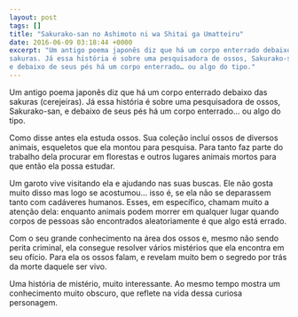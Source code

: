 ```yaml
---
layout: post
tags: []
title: "Sakurako-san no Ashimoto ni wa Shitai ga Umatteiru"
date: 2016-06-09 03:18:44 +0000
excerpt: "Um antigo poema japonês diz que há um corpo enterrado debaixo das
sakuras. Já essa história é sobre uma pesquisadora de ossos, Sakurako-san,
e debaixo de seus pés há um corpo enterrado… ou algo do tipo."
---
```


Um antigo poema japonês diz que há um corpo enterrado debaixo das sakuras
(cerejeiras). Já essa história é sobre uma pesquisadora de ossos,
Sakurako-san, e debaixo de seus pés há um corpo enterrado… ou algo do
tipo.

Como disse antes ela estuda ossos. Sua coleção incluí ossos de diversos
animais, esqueletos que ela montou para pesquisa. Para tanto faz parte do
trabalho dela procurar em florestas e outros lugares animais mortos para
que então ela possa estudar.

Um garoto vive visitando ela e ajudando nas suas buscas. Ele não gosta
muito disso mas logo se acostumou… isso é, se ela não se deparassem tanto
com cadáveres humanos. Esses, em específico, chamam muito a atenção dela:
enquanto animais podem morrer em qualquer lugar quando corpos de pessoas
são encontrados aleatoriamente é que algo está errado.

Com o seu grande conhecimento na área dos ossos e, mesmo não sendo perita
criminal, ela consegue resolver vários mistérios que ela encontra em seu
ofício. Para ela os ossos falam, e revelam muito bem o segredo por trás da
morte daquele ser vivo.

Uma história de mistério, muito interessante. Ao mesmo tempo mostra um
conhecimento muito obscuro, que reflete na vida dessa curiosa personagem.